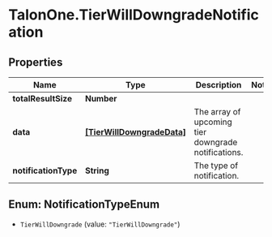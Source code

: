 # TalonOne.TierWillDowngradeNotification

## Properties

Name | Type | Description | Notes
------------ | ------------- | ------------- | -------------
**totalResultSize** | **Number** |  | 
**data** | [**[TierWillDowngradeData]**](TierWillDowngradeData.md) | The array of upcoming tier downgrade notifications. | 
**notificationType** | **String** | The type of notification. | 



## Enum: NotificationTypeEnum


* `TierWillDowngrade` (value: `"TierWillDowngrade"`)





